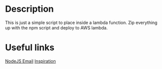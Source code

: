 # Description
This is just a simple script to place inside a lambda function. Zip everything up with the npm script and deploy to AWS lambda.

# Useful links
[NodeJS Email](https://nodemailer.com/about/)
[Inspiration](http://www.wisdomofjim.com/blog/sending-an-email-from-aws-lambda-function-in-nodejs-with-aws-simple-email-service)

